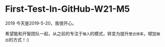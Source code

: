 # First-Test-In-GitHub-W21-M5
2019
今天是2019-5-20，我很开心。

希望能和开智团队一起，从之前的专注于`输入`的模式，转变为提升`整合效率`，增加`输出`的方式！:)

